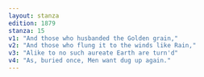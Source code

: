 ```yaml
---
layout: stanza
edition: 1879
stanza: 15
v1: "And those who husbanded the Golden grain,"
v2: "And those who flung it to the winds like Rain,"
v3: "Alike to no such aureate Earth are turn'd"
v4: "As, buried once, Men want dug up again."
---
```


